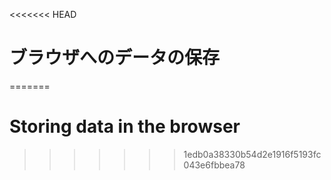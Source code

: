 
<<<<<<< HEAD
# ブラウザへのデータの保存
=======
# Storing data in the browser
>>>>>>> 1edb0a38330b54d2e1916f5193fc043e6fbbea78
